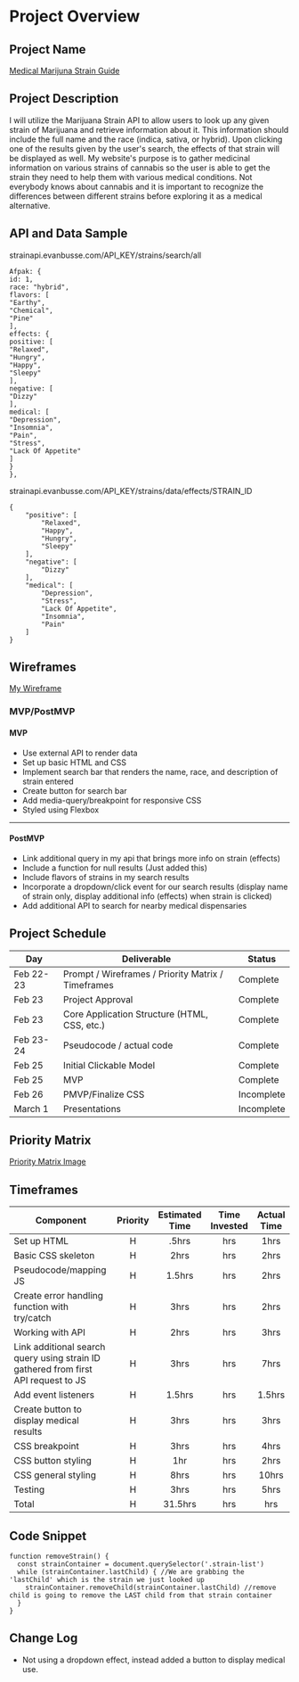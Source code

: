 # Project Overview

## Project Name

[Medical Marijuna Strain Guide]()

## Project Description

I will utilize the Marijuana Strain API to allow users to look up any given strain of Marijuana and retrieve information about it. This information should include the full name and the race (indica, sativa, or hybrid). Upon clicking one of the results given by the user's search, the effects of that strain will be displayed as well. My website's purpose is to gather medicinal information on various strains of cannabis so the user is able to get the strain they need to help them with various medical conditions. Not everybody knows about cannabis and it is important to recognize the differences between different strains before exploring it as a medical alternative.

## API and Data Sample

strainapi.evanbusse.com/API_KEY/strains/search/all

```
Afpak: {
id: 1,
race: "hybrid",
flavors: [
"Earthy",
"Chemical",
"Pine"
],
effects: {
positive: [
"Relaxed",
"Hungry",
"Happy",
"Sleepy"
],
negative: [
"Dizzy"
],
medical: [
"Depression",
"Insomnia",
"Pain",
"Stress",
"Lack Of Appetite"
]
}
},
```
strainapi.evanbusse.com/API_KEY/strains/data/effects/STRAIN_ID

```
{
    "positive": [
        "Relaxed",
        "Happy",
        "Hungry",
        "Sleepy"
    ],
    "negative": [
        "Dizzy"
    ],
    "medical": [
        "Depression",
        "Stress",
        "Lack Of Appetite",
        "Insomnia",
        "Pain"
    ]
}
```


## Wireframes

[My Wireframe](https://wireframe.cc/AoMrsL)


### MVP/PostMVP

#### MVP 
- Use external API to render data
- Set up basic HTML and CSS
- Implement search bar that renders the name, race, and description of strain entered
- Create button for search bar
- Add media-query/breakpoint for responsive CSS
- Styled using Flexbox
---- 


#### PostMVP  

- Link additional query in my api that brings more info on strain (effects)
- Include a function for null results (Just added this)
- Include flavors of strains in my search results
- Incorporate a dropdown/click event for our search results (display name of strain only, display additional info (effects) when strain is clicked)
- Add additional API to search for nearby medical dispensaries

## Project Schedule

|  Day | Deliverable | Status
|---|---| ---|
|Feb 22-23| Prompt / Wireframes / Priority Matrix / Timeframes | Complete
|Feb 23| Project Approval | Complete
|Feb 23| Core Application Structure (HTML, CSS, etc.) | Complete
|Feb 23-24| Pseudocode / actual code | Complete
|Feb 25| Initial Clickable Model  | Complete
|Feb 25| MVP | Complete
|Feb 26| PMVP/Finalize CSS | Incomplete
|March 1| Presentations | Incomplete

## Priority Matrix

[Priority Matrix Image](https://imgur.com/Ym0CawK)

## Timeframes

| Component | Priority | Estimated Time | Time Invested | Actual Time |
| --- | :---: |  :---: | :---: | :---: |
| Set up HTML | H | .5hrs| hrs | 1hrs |
| Basic CSS skeleton | H | 2hrs| hrs | 2hrs |
| Pseudocode/mapping JS | H | 1.5hrs| hrs | 2hrs |
| Create error handling function with try/catch| H | 3hrs| hrs | 2hrs |
| Working with API| H | 2hrs| hrs | 3hrs |
| Link additional search query using strain ID gathered from first API request to JS | H | 3hrs| hrs | 7hrs |
| Add event listeners | H | 1.5hrs| hrs | 1.5hrs |
| Create button to display medical results | H | 3hrs| hrs | 3hrs |
| CSS breakpoint | H | 3hrs| hrs | 4hrs |
| CSS button styling | H | 1hr| hrs | 2hrs |
| CSS general styling | H | 8hrs| hrs | 10hrs |
| Testing | H | 3hrs| hrs | 5hrs |
| Total | H | 31.5hrs| hrs | hrs |

## Code Snippet

```
function removeStrain() {
  const strainContainer = document.querySelector('.strain-list')
  while (strainContainer.lastChild) { //We are grabbing the 'lastChild' which is the strain we just looked up
    strainContainer.removeChild(strainContainer.lastChild) //remove child is going to remove the LAST child from that strain container
  }
}
```

## Change Log

- Not using a dropdown effect, instead added a button to display medical use.

